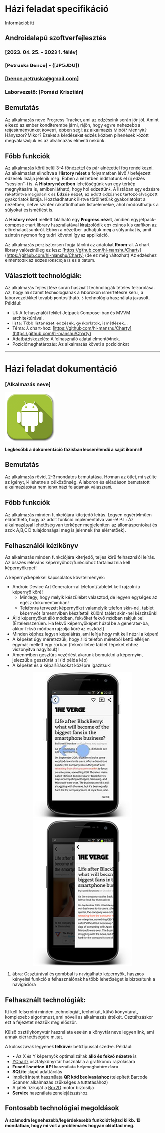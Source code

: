 # Házi feladat specifikáció

Információk [itt](https://viauav21.github.io/laborok/hf)

## Androidalapú szoftverfejlesztés
### [2023. 04. 25. - 2023 1. félév]
### [Petruska Bence] - ([JP5JDU])
### [bence.petruska@gmail.com] 
### Laborvezető: [Pomázi Krisztián]

## Bemutatás

Az alkalmazás neve Progress Tracker, ami az edzéseink során jön jól. Amint elkezd az ember konditerembe járni, rájön, hogy egyre nehezebb a teljesítményünket követni, ebben segít az alkalmazás
Miből? Mennyit? Hányszor? Mikor? Ezeket a kérdéseket edzés közben pihenések között megválaszoljuk és az alkalmazás elmenti nekünk. 

## Főbb funkciók

Az alkalmazás körülbelül 3-4 főnézettel és pár alnézettel fog rendelkezni.
Az alkalmazást elindítva a **History nézet** a folyamatban lévő / befejezett edzések listája jelenik meg. Ebben a nézetben indíthatunk el új edzés "session"-t is. 
A **History nézetben** lehetőségünk van egy térkép megnyitására is, amiben látható, hogy hol edzettünk.
A listában egy edzésre rákattintva megjelenik az **Edzés nézet**, az adott edzéshez tartozó elvégzett gyakorlatok listája. Hozzáadhatunk illetve törölhetünk gyakorlatokat a nézetben, illetve szintén rákattinthatunk listaelemekre, ahol módosíthatjuk a súlyokat és ismétlést is.

A **History nézet** mellett található egy **Progress nézet**, amiben egy jetpack-compose chart library használatával kirajzolódik egy csinos kis grafikon az előrehaladásunkról.
Ebben a nézetben adhatjuk meg a súlyunkat is, amit szintén nyomon fog tudni követni így az applikáció.

Az alkalmazás perzisztensen fogja tárolni az adatokat **Room**-al.
A chart library valószínűleg ez lesz: [https://github.com/hi-manshu/Charty](https://github.com/hi-manshu/Charty) (de ez még változhat)
Az edzéshez elmentődik az edzés lokációja is és a dátum.
## Választott technológiák:

Az alkalmazás fejlesztése során használt technológiák tételes felsorolása. Az, hogy mi számít technológiának a laborokon ismertetésre kerül, a laborvezetőkkel tovább pontosítható. 
5 technológia használata javasolt. Például:

- UI: A felhasználói felület Jetpack Compose-ban és MVVM architektúrával.
- lista: Több listanézet: edzések, gyakorlatok, ismétlések... 
- Téma: A chart-hoz: [https://github.com/hi-manshu/Charty](https://github.com/hi-manshu/Charty) 
- Adatbáziskezelés: A felhasználó adatai elmentődnek.
- Pozíciómeghatározás: Az alkalmazás követi a pozíciónkat

___

# Házi feladat dokumentáció

### [Alkalmazás neve]

<img src="./assets/icon.png" width="160">

**Legkésőbb a dokumentáció fázisban lecserélendő a saját ikonnal!**

## Bemutatás

Az alkalmazás rövid, 2-3 mondatos bemutatása. Honnan az ötlet, mi szülte az igényt, ki lehetne a célközönség.
A laboron és előadáson bemutatott alkalmazásokat nem lehet házi feladatnak választani.

## Főbb funkciók

Az alkalmazás minden funkciójára kiterjedő leírás. Legyen egyértelműen eldönthető, hogy az adott funkció implementálva van-e!
P.l.: Az alkalmazással lehetőség van térképen megjeleníteni az állomáspontokat és azok A,B,C,D tulajdonságai meg is jelennek (ha elérhetőek).


## Felhasználói kézikönyv

Az alkalmazás minden funkciójára kiterjedő, teljes körű felhasználói leírás. Az összes releváns képernyőhöz/funkcióhoz tartalmaznia kell képernyőképet!

A képernyőképekkel kapcsolatos követelmények:

- Android Device Art Generator-ral telefont/tabletet kell rajzolni a képernyő köré!
	- Mindegy, hogy melyik készüléket választod, de legyen egységes az egész dokumentumban!
	- Telefonra tervezett képernyőket valamelyik telefon skin-nel, tablet képernyőt (amennyiben készítettél külön) tablet skin-nel készítsünk!
- Álló képernyőket álló módban, fekvőket fekvő módban rakjuk be! (Értelemszerűen. Ha fekvő képernyőképet húzol be a generator-ba, akkor fekvő módban rajzolja köré az eszközt)
-	Minden képhez legyen képaláírás, ami leírja hogy mit kell nézni a képen!
-	A képeket úgy méretezzük, hogy álló telefon méretből kettő elférjen egymás mellett egy sorban (fekvő illetve tablet képeket ehhez viszonyítva nagyítsuk)!
-	Amennyiben gesztúra vezérlést akarunk bemutatni a képernyőn, jelezzük a gesztúrát is! (ld példa kép)
-	A képeket és a képaláírásokat középre igazítsuk!

<p align="center">
<img src="./assets/image1.png" width="320">
<img src="./assets/image2.png" width="320">

1. ábra: Gesztúrával és gombbal is navigálható képernyők, hasznos kényelmi funkció a felhasználónak ha több lehetőséget is biztosítunk a navigációra
</p>

## Felhasznált technológiák:

Itt kell felsorolni minden technológiát, technikát, külső könyvtárat, komplexebb algoritmust, ami növeli az alkalmazás értékét. Osztályzáskor ezt a fejezetet nézzük meg először.

Külső osztálykönyvtár használata esetén a könyvtár neve legyen link, ami annak elérhetőségére mutat.

A kulcsszavak legyenek **félkövér** betűtípussal szedve.
Például:

- •	Az X és Y képernyők optimalizáltak **álló és fekvő nézetre** is
- [YCharts](https://github.com/yml-org/YCharts) osztálykönyvtár használata a grafikonok rajzolására
- **Fused Location API** használata helymeghatározásra
- **SQLite** alapú adattárolás
- Implicit intent használata **QR kód beolvasáshoz** (telepített Barcode Scanner alkalmazás szükséges a futtatásához)
- A játék fizikáját a [Box2D](https://box2d.org/) motor biztosítja
- **Service** használata zenelejátszáshoz

## Fontosabb technológiai megoldások

**A számodra legnehezebb/legérdekesebb funkciót fejtsd ki kb.  10 mondatban, hogy mi volt a probléma és hogyan oldottad meg.**